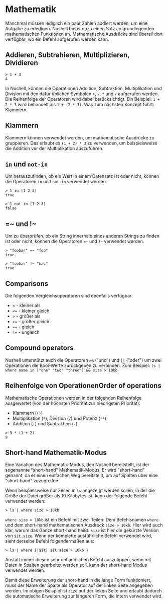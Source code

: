# Mathematik

Manchmal müssen lediglich ein paar Zahlen addiert werden, um eine Aufgabe zu erledigen. Nushell bietet dazu einen Satz an grundlegenden mathematischen Funktionen an. Mathematische Ausdrücke sind überall dort verfügbar, wo ein Befehl aufgerufen werden kann.

## Addieren, Subtrahieren, Multiplizieren, Dividieren

```
> 1 + 3
4
```

In Nushell, können die Operationen Addition, Subtraktion, Multiplikation und Division mit den dafür üblichen Symbolen `+`, `-`, `*` und `/` aufgerufen werden. Die Reihenfolge der Operatoren wird dabei berücksichtigt. Ein Beispiel: `1 + 2 * 3` wird behandelt als `1 + (2 * 3)`. Was zum nächsten Konzept führt: Klammern.

## Klammern

Klammern können verwendet werden, um mathematische Ausdrücke zu gruppieren. Das erlaubt es `(1 + 2) * 3` zu verwenden, um beispielsweise die Addition vor der Multiplikation auszuführen.

## `in` und `not-in`

Um herauszufinden, ob ein Wert in einem Datensatz ist oder nicht, können die Operatoren `in` und `not-in` verwendet werden.

```
> 1 in [1 2 3]
true
```

```
> 1 not-in [1 2 3]
false
```

## =~ und !~

Um zu überprüfen, ob ein String innerhalb eines anderen Strings zu finden ist oder nicht, können die Operatoren `=~` und `!~` verwendet werden.

```
> "foobar" =~ "foo"
true
```

```
> "foobar" !~ "baz"
true
```

## Comparisons

Die folgenden Vergleichsoperatoren sind ebenfalls verfügbar:

* `<` - kleiner als
* `<=` - kleiner gleich
* `>` - größer als
* `>=` - größer gleich
* `==` - gleich
* `!=` - ungleich

## Compound operators

Nushell unterstützt auch die Operatoren `&&` ("und") und `||` ("oder") um zwei Operationen die Bool-Werte zurückgeben zu verbinden. Zum Beispiel: `ls | where name in ["one" "two" "three"] && size > 10kb`

## Reihenfolge von OperationenOrder of operations

Mathematische Operationen werden in der folgenden Reihenfolge ausgewertet (von der höchsten Priorität zur niedrigsten Priorität):

* Klammern (`()`)
* Multiplikation (`*`), Division (`/`) und Potenz (`**`)
* Addition (`+`) und Subtraktion (`-`)

```
> 3 * (1 + 2)
9
```

## Short-hand Mathematik-Modus

Eine Variation des Mathematik-Modus, den Nushell bereitstellt, ist der sogenannte "short-hand" Mathematik-Modus. Er wird "short-hand" genannt, da er einen einfachen Weg bereitstellt, um auf Spalten über eine "short-hand" zuzugreifen.

Wenn beispielsweise nur Zeilen in `ls` angezeigt werden sollen, in der die Größe der Datei größer als 10 Kilobytes ist, kann der folgende Befehl verwendet werden:

```
> ls | where size > 10kb
```

`where size > 10kb`  ist ein Befehl mit zwei Teilen: Dem Befehlsnamen `where` und dem short-hand mathematischen Ausdruck `size > 10kb`. Hier wird auch klar, warum das Ganze short-hand heißt: `size` ist hier die gekürzte Version von `$it.size`. Wenn der komplette ausführliche Befehl verwendet wird, sieht derselbe Befehl folgendermaßen aus:

```
> ls | where {|$it| $it.size > 10kb }
```

Anstatt immer diesen sehr unhandlichen Befehl auszutippen, wenn mit Daten in Spalten gearbeitet werden soll, kann der short-hand Modus verwendet werden.

Damit diese Erweiterung der short-hand in die lange Form funktioniert, muss der Name der Spalte als Operator auf der linken Seite angegeben werden. Im obigen Beispiel ist `size` auf der linken Seite und erlaubt dadurch die automatische Erweiterung zur längeren Form, die intern verwendet wird.
